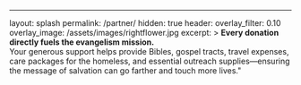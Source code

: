 ---
layout: splash
permalink: /partner/
hidden: true
header:
  overlay_filter: 0.10
  overlay_image: /assets/images/rightflower.jpg
excerpt: >
**Every donation directly fuels the evangelism mission.** <br>Your generous support helps provide Bibles, gospel tracts, travel expenses, care packages for the homeless, and essential outreach supplies—ensuring the message of salvation can go farther and touch more lives."
